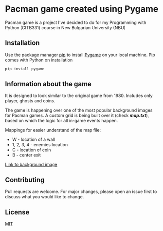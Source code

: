 # Pacman game created using Pygame
Pacman game is a project I've decided to do for  my Programming with Python (CITB331) course in New Bulgarian University (NBU)

## Installation

Use the package manager [pip](https://pip.pypa.io/en/stable/) to install [Pygame](https://www.pygame.org) on your local machine. Pip comes with Python on installation

```bash
pip install pygame
```

## Information about the game
It is designed to look similar to the original game from 1980. Includes only player, ghosts and coins.

The game is happening over one of the most popular background images for Pacman games. 
A custom grid is being built over it (check ***map.txt***), based on which the logic for all in-game events happen.

Mappings for easier understand of the map file:
- W - location of a wall
- 1, 2, 3, 4 - enemies location
- C - location of coin
- B - center exit

[Link to background image](https://www.codeproject.com/KB/game/520783/background.png)


## Contributing
Pull requests are welcome. For major changes, please open an issue first to discuss what you would like to change.

## License
[MIT](https://choosealicense.com/licenses/mit/)
